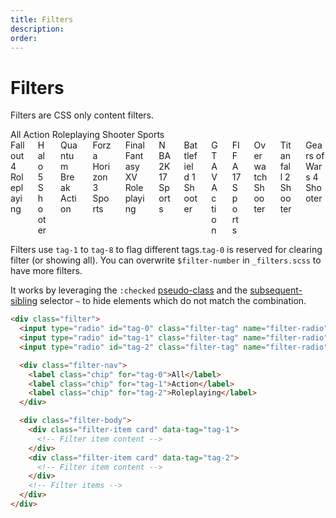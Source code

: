 ```yaml
---
title: Filters
description: 
order: 
---
```


# Filters

Filters are CSS only content filters.

<div class="vp-raw docs-demo columns">
  <div class="column col-12">
    <div class="filter">
      <input class="filter-tag" id="tag-0" type="radio" name="filter-radio" hidden="" checked="">
      <input class="filter-tag" id="tag-1" type="radio" name="filter-radio" hidden="">
      <input class="filter-tag" id="tag-2" type="radio" name="filter-radio" hidden="">
      <input class="filter-tag" id="tag-3" type="radio" name="filter-radio" hidden="">
      <input class="filter-tag" id="tag-4" type="radio" name="filter-radio" hidden="">
      <div class="filter-nav">
        <label class="chip" for="tag-0">All</label>
        <label class="chip" for="tag-1">Action</label>
        <label class="chip" for="tag-2">Roleplaying</label>
        <label class="chip" for="tag-3">Shooter</label>
        <label class="chip" for="tag-4">Sports</label>
      </div>
      <div class="filter-body columns">
        <div class="column col-4 filter-item" data-tag="tag-2">
          <div class="card">
            <div class="card-header">
              <div class="card-title text-bold">Fallout 4</div>
              <div class="card-subtitle text-gray">Roleplaying</div>
            </div>
          </div>
        </div>
        <div class="column col-4 filter-item" data-tag="tag-3">
          <div class="card">
            <div class="card-header">
              <div class="card-title text-bold">Halo 5</div>
              <div class="card-subtitle text-gray">Shooter</div>
            </div>
          </div>
        </div>
        <div class="column col-4 filter-item" data-tag="tag-1">
          <div class="card">
            <div class="card-header">
              <div class="card-title text-bold">Quantum Break</div>
              <div class="card-subtitle text-gray">Action</div>
            </div>
          </div>
        </div>
        <div class="column col-4 filter-item" data-tag="tag-4">
          <div class="card">
            <div class="card-header">
              <div class="card-title text-bold">Forza Horizon 3</div>
              <div class="card-subtitle text-gray">Sports</div>
            </div>
          </div>
        </div>
        <div class="column col-4 filter-item" data-tag="tag-2">
          <div class="card">
            <div class="card-header">
              <div class="card-title text-bold">Final Fantasy XV</div>
              <div class="card-subtitle text-gray">Roleplaying</div>
            </div>
          </div>
        </div>
        <div class="column col-4 filter-item" data-tag="tag-4">
          <div class="card">
            <div class="card-header">
              <div class="card-title text-bold">NBA 2K17</div>
              <div class="card-subtitle text-gray">Sports</div>
            </div>
          </div>
        </div>
        <div class="column col-4 filter-item" data-tag="tag-3">
          <div class="card">
            <div class="card-header">
              <div class="card-title text-bold">Battlefield 1</div>
              <div class="card-subtitle text-gray">Shooter</div>
            </div>
          </div>
        </div>
        <div class="column col-4 filter-item" data-tag="tag-1">
          <div class="card">
            <div class="card-header">
              <div class="card-title text-bold">GTA V</div>
              <div class="card-subtitle text-gray">Action</div>
            </div>
          </div>
        </div>
        <div class="column col-4 filter-item" data-tag="tag-4">
          <div class="card">
            <div class="card-header">
              <div class="card-title text-bold">FIFA 17</div>
              <div class="card-subtitle text-gray">Sports</div>
            </div>
          </div>
        </div>
        <div class="column col-4 filter-item" data-tag="tag-3">
          <div class="card">
            <div class="card-header">
              <div class="card-title text-bold">Overwatch</div>
              <div class="card-subtitle text-gray">Shooter</div>
            </div>
          </div>
        </div>
        <div class="column col-4 filter-item" data-tag="tag-3">
          <div class="card">
            <div class="card-header">
              <div class="card-title text-bold">Titanfall 2</div>
              <div class="card-subtitle text-gray">Shooter</div>
            </div>
          </div>
        </div>
        <div class="column col-4 filter-item" data-tag="tag-3">
          <div class="card">
            <div class="card-header">
              <div class="card-title text-bold">Gears of Wars 4</div>
              <div class="card-subtitle text-gray">Shooter</div>
            </div>
          </div>
        </div>
      </div>
    </div>
  </div>
</div>

Filters use `tag-1` to `tag-8` to flag different tags.`tag-0` is reserved for clearing filter (or showing all). You can overwrite `$filter-number` in `_filters.scss` to have more filters.

It works by leveraging the `:checked` [pseudo-class](https://developer.mozilla.org/en-US/docs/Web/CSS/:target) and the [subsequent-sibling](https://developer.mozilla.org/en-US/docs/Web/CSS/Subsequent-sibling_combinator) selector `~` to hide elements which do not match the combination.

```html
<div class="filter">
  <input type="radio" id="tag-0" class="filter-tag" name="filter-radio" hidden checked>
  <input type="radio" id="tag-1" class="filter-tag" name="filter-radio" hidden>
  <input type="radio" id="tag-2" class="filter-tag" name="filter-radio" hidden>

  <div class="filter-nav">
    <label class="chip" for="tag-0">All</label>
    <label class="chip" for="tag-1">Action</label>
    <label class="chip" for="tag-2">Roleplaying</label>
  </div>

  <div class="filter-body">
    <div class="filter-item card" data-tag="tag-1">
      <!-- Filter item content -->
    </div>
    <div class="filter-item card" data-tag="tag-2">
      <!-- Filter item content -->
    </div>
    <!-- Filter items -->
  </div>
</div>
```
